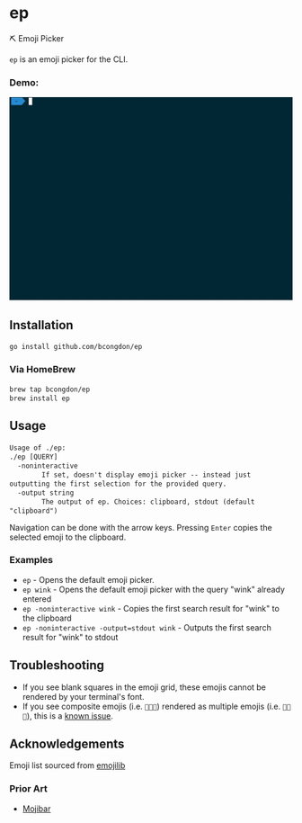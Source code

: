 # ep
⛏ Emoji Picker

`ep` is an emoji picker for the CLI.

### Demo:

![](demo.gif)

## Installation

```
go install github.com/bcongdon/ep
```

### Via HomeBrew

```
brew tap bcongdon/ep
brew install ep
```

## Usage

```
Usage of ./ep:
./ep [QUERY]
  -noninteractive
    	If set, doesn't display emoji picker -- instead just outputting the first selection for the provided query.
  -output string
    	The output of ep. Choices: clipboard, stdout (default "clipboard")
```

Navigation can be done with the arrow keys. Pressing `Enter` copies the selected emoji to the clipboard.

### Examples

- `ep` - Opens the default emoji picker.
- `ep wink` - Opens the default emoji picker with the query "wink" already entered
- `ep -noninteractive wink` - Copies the first search result for "wink" to the clipboard
- `ep -noninteractive -output=stdout wink` - Outputs the first search result for "wink" to stdout

## Troubleshooting

- If you see blank squares in the emoji grid, these emojis cannot be rendered by your terminal's font.
- If you see composite emojis (i.e. `👨‍👨‍👧`) rendered as multiple emojis (i.e. `👨👨👧`), this is a [known issue](https://github.com/rivo/tview/issues/161).

## Acknowledgements

Emoji list sourced from [emojilib](https://github.com/muan/emojilib)

### Prior Art

* [Mojibar](https://github.com/muan/mojibar)